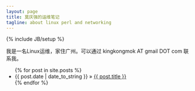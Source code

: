 ```yaml
---
layout: page
title: 莫庆强的运维笔记
tagline: about linux perl and networking
---
```

{% include JB/setup %}


我是一名Linux运维，家住广州。可以通过 kingkongmok AT gmail DOT com 联系我。

<ul class="posts">
  {% for post in site.posts %}
    <li><span>{{ post.date | date_to_string }}</span> &raquo; <a href="{{ BASE_PATH }}{{ post.url }}">{{ post.title }}</a></li>
  {% endfor %}
</ul>


